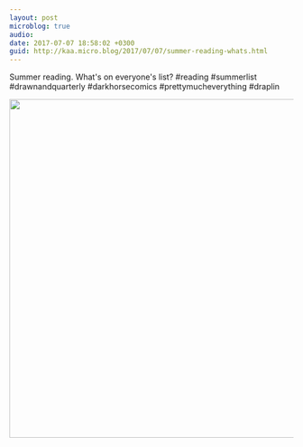 ```yaml
---
layout: post
microblog: true
audio: 
date: 2017-07-07 18:58:02 +0300
guid: http://kaa.micro.blog/2017/07/07/summer-reading-whats.html
---
```

Summer reading. What's on everyone's list? #reading #summerlist #drawnandquarterly #darkhorsecomics #prettymucheverything #draplin

<img src="https://micro.kaa.bz/uploads/2018/afaf274ac1.jpg" width="600" height="600" />
